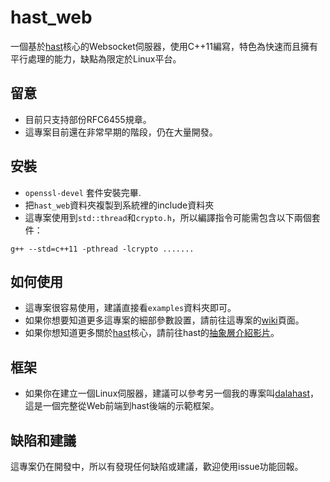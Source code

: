 # hast_web

一個基於[hast](https://github.com/hn12404988/hast)核心的Websocket伺服器，使用C++11編寫，特色為快速而且擁有平行處理的能力，缺點為限定於Linux平台。

## 留意

* 目前只支持部份RFC6455規章。
* 這專案目前還在非常早期的階段，仍在大量開發。

## 安裝

* `openssl-devel` 套件安裝完畢.
* 把`hast_web`資料夾複製到系統裡的include資料夾
* 這專案使用到`std::thread`和`crypto.h`，所以編譯指令可能需包含以下兩個套件：
```
g++ --std=c++11 -pthread -lcrypto .......
```

## 如何使用

* 這專案很容易使用，建議直接看`examples`資料夾即可。
* 如果你想要知道更多這專案的細部參數設置，請前往這專案的[wiki](https://github.com/hn12404988/hast_web/wiki)頁面。
* 如果你想知道更多關於[hast](https://github.com/hn12404988/hast)核心，請前往hast的[抽象層介紹影片](https://www.youtube.com/watch?v=G41F7xHC2bs)。

## 框架

* 如果你在建立一個Linux伺服器，建議可以參考另一個我的專案叫[dalahast](https://github.com/hn12404988/dalahast)，這是一個完整從Web前端到hast後端的示範框架。

## 缺陷和建議

這專案仍在開發中，所以有發現任何缺陷或建議，歡迎使用issue功能回報。

